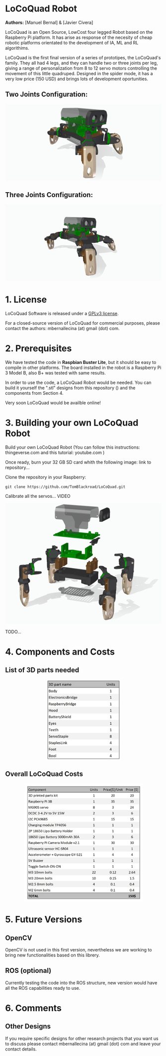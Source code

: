 # LoCoQuad Robot

**Authors:** [Manuel Bernal] & [Javier Civera]

LoCoQuad is an Open Source, LowCost four legged Robot based on the Raspberry Pi platform. 
It has arise as response of the necesity of cheap robotic platforms orientated to the development of IA, ML and RL algorithims.

LoCoQuad is the first final version of a series of prototipes, the LoCoQuad's family. They all had 4 legs, and they can handle two or three joints per leg, giving a range of personalization from 8 to 12 servo motors controlling the movement of this little quadruped. Designed in the spider mode, it has a very low price (150 USD) and brings lots of development oportunities.

## Two Joints Configuration:
![](Pictures/LoCoQuad_perspective_color.jpg)

## Three Joints Configuration:
![](Pictures/LoCoQuad_3J_perspective_color.jpg)

# 1. License
LoCoQuad Software is released under a [GPLv3 license](https://https://github.com/TomBlackroad/LoCoQuad/blob/master/LICENSE).

For a closed-source version of LoCoQuad for commercial purposes, please contact the authors: mbernallecina (at) gmail (dot) com.

# 2. Prerequisites
We have tested the code in **Raspbian Buster Lite**, but it should be easy to compile in other platforms. The board installed in the robot is a Raspberry Pi 3 Model B, also B+ was tested with same results.

In order to use the code, a LoCoQuad Robot would be needed. You can build it yourself the ".stl" designs from this repository () and the components from Section 4.

Very soon LoCoQuad would be availble online! 

# 3. Building your own LoCoQuad Robot

Build your own LoCoQuad Robot (You can follow this instructions: thingeverse.com and this tutorial: youtube.com )

Once ready, burn your 32 GB SD card whith the following image: link to repository...

Clone the repository in your Raspberry:
```
git clone https://github.com/TomBlackroad/LoCoQuad.git
```
Calibrate all the servos... VIDEO


![](Pictures/LoCoQuad_3J_assembly_conic_color_cut.jpg)

TODO...

# 4. Components and Costs

## List of 3D parts needed
<p align="center">
   <img src="Data/LoCoQuad_parts.JPG" width="240" alt="centered image">
</p>

## Overall LoCoQuad Costs
<p align="center">
  <img src="Data/LoCoQuad_costs.JPG" width="380" alt="centered image"/>
</p>

# 5. Future Versions

## OpenCV
OpenCV is not used in this first version, nevertheless we are working to bring new functionalities based on this librery.

## ROS (optional)
Currently testing the code into the ROS structure, new version would have all the ROS capabilities ready to use. 

# 6. Comments

## Other Designs
If you require specific designs for other research projects that you want us to discuss please contact mbernallecina (at) gmail (dot) com and leave your contact details.
